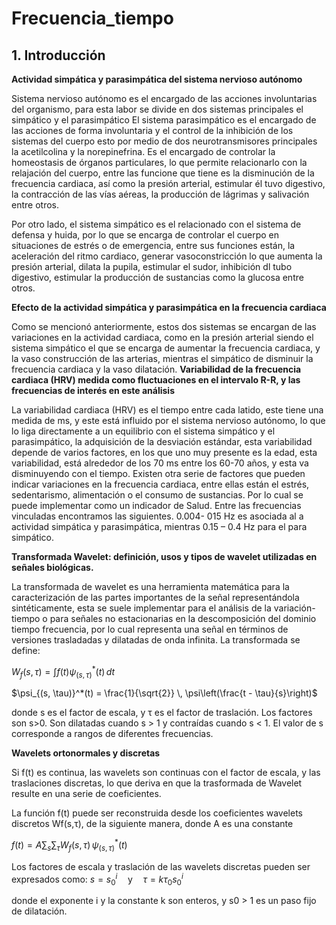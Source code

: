 # Frecuencia_tiempo
## 1. Introducción
**Actividad simpática y parasimpática del sistema nervioso autónomo**

Sistema nervioso autónomo es el encargado de las acciones involuntarias del organismo, para esta labor se divide en dos sistemas principales el simpático y el parasimpático
El sistema parasimpático es el encargado de las acciones de forma involuntaria y el control de la inhibición de los sistemas del cuerpo esto por medio de dos neurotransmisores principales la acetilcolina y la norepinefrina. Es el encargado de controlar la homeostasis de órganos particulares, lo que permite relacionarlo con la relajación del cuerpo, entre las funcione que tiene es la disminución de la frecuencia cardiaca, así como la presión arterial, estimular él tuvo digestivo, la contracción de las vías aéreas, la producción de lágrimas y salivación entre otros.

Por otro lado, el sistema simpático es el relacionado con el sistema de defensa y huida, por lo que se encarga de controlar el cuerpo en situaciones de estrés o de emergencia, entre sus funciones están, la aceleración del ritmo cardiaco, generar vasoconstricción lo que aumenta la presión arterial, dilata la pupila, estimular el sudor, inhibición dl tubo digestivo, estimular la producción de sustancias como la glucosa entre otros.

**Efecto de la actividad simpática y parasimpática en la frecuencia cardiaca**

Como se mencionó anteriormente, estos dos sistemas se encargan de las variaciones en la actividad cardiaca, como en la presión arterial siendo el sistema simpático el que se encarga de aumentar la frecuencia cardiaca, y la vaso construcción de las arterias, mientras el simpático de disminuir la frecuencia cardiaca y la vaso dilatación.
**Variabilidad de la frecuencia cardiaca (HRV) medida como fluctuaciones en el intervalo R-R, y las frecuencias de interés en este análisis** 

La variabilidad cardiaca (HRV) es el tiempo entre cada latido, este tiene una medida de ms, y este está influido por el sistema nervioso autónomo, lo que lo liga directamente a un equilibrio con el sistema simpático y el parasimpático, la adquisición de la desviación estándar, esta variabilidad depende de varios factores, en los que uno muy presente es la edad, esta variabilidad, está alrededor de los 70 ms entre los 60-70 años, y esta va disminuyendo con el tiempo. Existen otra serie de factores que pueden indicar variaciones en la frecuencia cardiaca, entre ellas están el estrés, sedentarismo, alimentación o el consumo de sustancias. Por lo cual se puede implementar como un indicador de Salud. Entre las frecuencias vinculadas encontramos las siguientes.
0.004- 015 Hz es asociada al a actividad simpática y parasimpática, mientras
0.15 – 0.4 Hz para el para simpático.

**Transformada Wavelet: definición, usos y tipos de wavelet utilizadas en señales biológicas.**

La transformada de wavelet es una herramienta matemática para la caracterización de las partes importantes de la señal representándola sintéticamente, esta se suele implementar para el análisis de la variación-tiempo o para señales no estacionarias en la descomposición del dominio tiempo frecuencia, por lo cual representa una señal en términos de versiones trasladadas y dilatadas de onda infinita. 
La transformada se define:

$W_f(s, \tau) = \int f(t) \psi_{(s, \tau)}^*(t) \, dt$

$\psi_{(s, \tau)}^*(t) = \frac{1}{\sqrt{2}} \, \psi\left(\frac{t - \tau}{s}\right)$


donde s es el factor de escala, y τ es el factor de traslación. Los factores son s>0. Son dilatadas cuando s > 1 y contraídas cuando s < 1. El valor de s corresponde a rangos de diferentes frecuencias.

**Wavelets ortonormales y discretas**

Si f(t) es continua, las wavelets son continuas con el factor de escala, y las traslaciones discretas, lo que deriva en que la trasformada de Wavelet resulte en una serie de coeficientes.

La función f(t) puede ser reconstruida desde los coeficientes wavelets discretos Wf(s,τ), de la siguiente manera, donde A es una constante

$f(t) = A \sum_{s} \sum_{\tau} W_f(s, \tau) \, \psi_{(s, \tau)}^*(t)$

Los factores de escala y traslación de las wavelets discretas pueden ser expresados como:
 $s = s_0^i \quad \text{y} \quad \tau = k \tau_0 s_0^i$

donde el exponente i y la constante k son enteros, y s0 > 1 es un paso fijo de dilatación.
